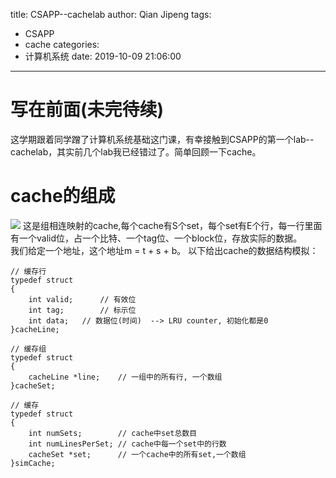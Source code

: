 title: CSAPP--cachelab
author: Qian Jipeng
tags:
  - CSAPP
  - cache
categories:
  - 计算机系统
date: 2019-10-09 21:06:00
---
# 写在前面(未完待续)
这学期跟着同学蹭了计算机系统基础这门课，有幸接触到CSAPP的第一个lab--cachelab，其实前几个lab我已经错过了。简单回顾一下cache。

# cache的组成
![](https://images2015.cnblogs.com/blog/830677/201606/830677-20160601183337883-1142045675.png)
这是组相连映射的cache,每个cache有S个set，每个set有E个行，每一行里面有一个valid位，占一个比特、一个tag位、一个block位，存放实际的数据。</br>
我们给定一个地址，这个地址m = t + s + b。
以下给出cache的数据结构模拟：
```
// 缓存行
typedef struct
{
	int valid;		// 有效位
	int tag;		// 标示位
	int data;	// 数据位(时间)	--> LRU counter, 初始化都是0
}cacheLine;

// 缓存组
typedef struct
{
	cacheLine *line;	// 一组中的所有行, 一个数组
}cacheSet;

// 缓存
typedef struct
{
	int numSets;		// cache中set总数目
	int numLinesPerSet;	// cache中每一个set中的行数
	cacheSet *set;		// 一个cache中的所有set,一个数组
}simCache;
```
